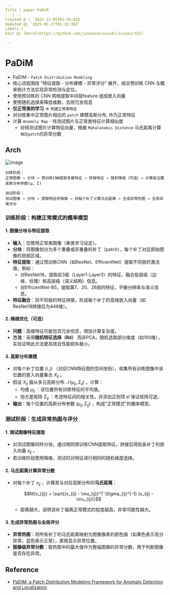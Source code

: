 ```yaml
---
Title | paper PaDiM
-- | --
Created @ | `2022-12-05T01:58:43Z`
Updated @| `2025-05-27T01:32:38Z`
Labels | ``
Edit @| [here](https://github.com/junxnone/aiwiki/issues/322)

---
```

# PaDiM
- PaDiM - `Patch Distribution Modeling`
- 核心流程围绕 “特征提取 - 分布建模 - 异常评分” 展开，结合预训练 CNN 与概率统计方法实现异常检测与定位。
- 使用预训练的 CNN 网络提取中间层feature 组成嵌入向量
- 使用随机选择来降低维数，去除冗余信息
- **仅正常类的学习** => `构建正常类特征`
- 对训练集中正常图片相应的 `patch` 建模高斯分布, 作为正常特征
- 计算 `Anomaly Map` - 待测试图片与正常类特征计算相似度
  - 对待测试图片计算特征向量，根据 `Mahalanobis Distance` 马氏距离计算`相应patch`的异常分数



## Arch

![image](https://user-images.githubusercontent.com/2216970/205532590-251f42c2-ebaf-44ad-a5a4-ff6a5655bf47.png)

```
训练阶段：
正常图像 → 分块 → 预训练CNN提取多層特征 → 拼接特征 → 随机降维（可选）→ 计算各位置高斯分布参数(μ, Σ)

测试阶段：
测试图像 → 分块 → 提取特征并降维 → 对每个补丁计算马氏距离 → 生成异常热图 → 全局异常评分
```

### 训练阶段：构建正常模式的概率模型
#### 1. 图像分块与特征提取
- **输入**：仅使用正常类图像（单类学习设定）。
- **分块**：将图像划分为多个重叠或非重叠的补丁（patch），每个补丁对应原始图像的局部区域。
- **特征提取**：通过预训练CNN（如ResNet、EfficientNet）提取不同层的激活值，例如：
  - 对ResNet18，提取前3层（Layer1-Layer3）的特征，融合低层级（边缘、纹理）和高层级（语义结构）信息。
  - 对EfficientNet-B5，提取第7、20、26层的特征，平衡分辨率与语义信息。
- **特征融合**：将不同层的特征拼接，形成每个补丁的高维嵌入向量（如ResNet18拼接后为448维）。

#### 2. 降维优化（可选）
- **问题**：高维特征可能包含冗余信息，增加计算复杂度。
- **方法**：采用**随机特征选择（Rd）** 而非PCA，随机选取部分维度（如100维），实验证明此方法更高效且性能损失极小。

#### 3. 高斯分布建模
- 对每个补丁位置  $(i,j)$ （对应CNN特征图的空间坐标），收集所有训练图像中该位置的嵌入向量集合  $X_{ij}$ 。
- 假设  $X_{ij}$  服从多元高斯分布  $\mathcal{N}(\mu_{ij}, \Sigma_{ij})$ ，计算：
  - 均值  $\mu_{ij}$ ：该位置所有训练特征的平均值。
  - 协方差矩阵  $\Sigma_{ij}$ ：考虑特征间的相关性，并添加正则项  $\epsilon I$  保证矩阵可逆。
- **输出**：每个位置的高斯分布参数  $(\mu_{ij}, \Sigma_{ij})$ ，构成“正常模式”的概率模型。

### 测试阶段：生成异常热图与评分
#### 1. 测试图像特征提取
- 对测试图像同样分块，通过相同预训练CNN提取特征，拼接后得到各补丁的嵌入向量  $x_{ij}$ 。
- 若训练阶段使用降维，测试时对特征进行相同的随机维度选择。

#### 2. 马氏距离计算异常分数
- 对每个补丁  $x_{ij}$ ，计算其与对应高斯分布的**马氏距离**：  
  
  $$M(x_{ij}) = \sqrt{(x_{ij} - \mu_{ij})^T \Sigma_{ij}^{-1} (x_{ij} - \mu_{ij})}$$
  
  - 距离越大，说明该补丁偏离正常模式的程度越高，异常可能性越大。

#### 3. 生成异常热图与全局评分
- **异常热图**：将所有补丁的马氏距离映射为图像像素的颜色值（如黄色表示高分异常，蓝色表示正常），直观显示异常位置。
- **图像级异常分数**：取热图中的最大值作为整幅图像的异常分数，用于判断图像是否存在异常。



## Reference

- [PaDiM: a Patch Distribution Modeling Framework for Anomaly Detection and Localization](https://arxiv.org/pdf/2011.08785.pdf) 

